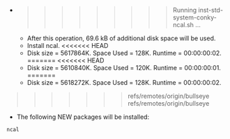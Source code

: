 * >>>>>>>>> Running inst-std-system-conky-ncal.sh ...
  * After this operation, 69.6 kB of additional disk space will be used.
  * Install ncal.
<<<<<<< HEAD
  * Disk size = 5617864K. Space Used = 128K. Runtime = 00:00:00:02.
=======
<<<<<<< HEAD
  * Disk size = 5610840K. Space Used = 120K. Runtime = 00:00:00:01.
=======
  * Disk size = 5618272K. Space Used = 128K. Runtime = 00:00:00:02.
>>>>>>> refs/remotes/origin/bullseye
>>>>>>> refs/remotes/origin/bullseye
  * The following NEW packages will be installed:
  ```bash
ncal
  ```
